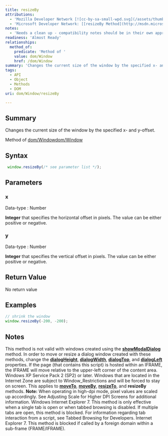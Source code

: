 ```yaml
---
title: resizeBy
attributions:
  - 'Mozilla Developer Network [![cc-by-sa-small-wpd.svg](/assets/thumb/8/8c/cc-by-sa-small-wpd.svg/120px-cc-by-sa-small-wpd.svg.png)](http://creativecommons.org/licenses/by-sa/3.0/us/): [[resizeBy](https://developer.mozilla.org/en-US/docs/Web/API/Window.resizeBy) Article]'
  - 'Microsoft Developer Network: [[resizeBy Method](http://msdn.microsoft.com/en-us/library/ie/ms536722(v=vs.85).aspx) Article]'
notes:
  - 'Needs a clean up - compatibility notes should be in their own appropriate section.'
readiness: 'Almost Ready'
relationships:
  method_of:
    predicate: 'Method of '
    value: dom/Window
    href: /dom/Window
summary: 'Changes the current size of the window by the specified x- and y-offset.'
tags:
  - API
  - Object
  - Methods
  - DOM
uri: dom/Window/resizeBy

---
```

## Summary

Changes the current size of the window by the specified x- and y-offset.

Method of [dom/Window](/dom/Window)[dom/Window](/dom/Window)

## Syntax

``` js
 window.resizeBy(/* see parameter list */);
```

## Parameters

### x

 Data-type
:   Number

**Integer** that specifies the horizontal offset in pixels. The value can be either positive or negative.

### y

 Data-type
:   Number

**Integer** that specifies the vertical offset in pixels. The value can be either positive or negative.

## Return Value

No return value

## Examples

``` js
// shrink the window
window.resizeBy(-200, -200);
```

## Notes

This method is not valid with windows created using the [**showModalDialog**](/dom/Window/showModalDialog) method. In order to move or resize a dialog window created with these methods, change the [**dialogHeight**](/dom/WindowModal/dialogHeight), [**dialogWidth**](/dom/WindowModal/dialogWidth), [**dialogTop**](/dom/WindowModal/dialogTop), and [**dialogLeft**](/dom/WindowModal/dialogLeft) properties. If the page (that contains this script) is hosted within an IFRAME, the IFRAME will move relative to the upper-left corner of the content area. Windows XP Service Pack 2 (SP2) or later. Windows that are located in the Internet Zone are subject to Window\_Restrictions and will be forced to stay on screen. This applies to [**moveTo**](/dom/Window/moveTo), [**moveBy**](/dom/Window/moveBy), [**resizeTo**](/dom/Window/resizeTo), and **resizeBy** methods. **Note:** When operating in high-dpi mode, pixel values are scaled up accordingly. See Adjusting Scale for Higher DPI Screens for additional information. Windows Internet Explorer 7. This method is only effective when a single tab is open or when tabbed browsing is disabled. If multiple tabs are open, this method is blocked. For information regarding tab interaction from a script, see Tabbed Browsing for Developers. Internet Explorer 7. This method is blocked if called by a foreign domain within a sub-frame (FRAME/IFRAME).
